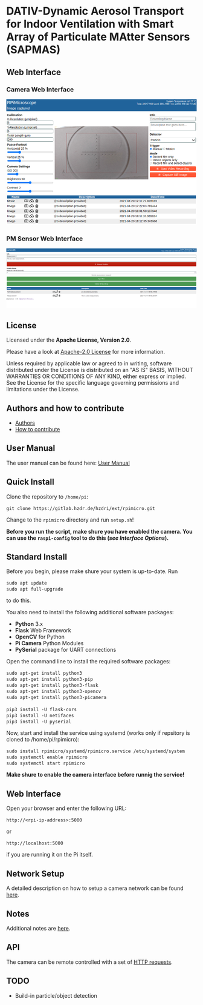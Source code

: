 # DATIV-Dynamic Aerosol Transport for Indoor Ventilation with Smart Array of Particulate MAtter Sensors (SAPMAS)

## Web Interface

### Camera Web Interface

![WebInterface PM Sensor](/doc/web_interface_camera.png)

### PM Sensor Web Interface

![WebInterface Camera](/doc/web_interface_pmsensor.png)

## License

Licensed under the **Apache License, Version 2.0**.

Please have a look at [Apache-2.0 License](LICENSE) for more information.

Unless required by applicable law or agreed to in writing, software
distributed under the License is distributed on an "AS IS" BASIS,
WITHOUT WARRANTIES OR CONDITIONS OF ANY KIND, either express or implied.
See the License for the specific language governing permissions and
limitations under the License.

## Authors and how to contribute

* [Authors](AUTHORS.md)
* [How to contribute](CONTRIBUTING.md)

## User Manual

The user manual can be found here: [User Manual](doc/UserManual.pdf)

## Quick Install

Clone the repository to `/home/pi`:

    git clone https://gitlab.hzdr.de/hzdri/ext/rpimicro.git

Change to the `rpimicro` directory and run `setup.sh`! 

**Before you run the script, make shure you have enabled the camera.
You can use the `raspi-config` tool to do this (*see Interface Options*).**

## Standard Install

Before you begin, please make shure your system is up-to-date.
Run

    sudo apt update
    sudo apt full-upgrade

to do this.

You also need to install the following additional software packages:

* **Python** 3.x
* **Flask** Web Framework
* **OpenCV** for Python
* **Pi Camera** Python Modules
* **PySerial** package for UART connections

Open the command line to install the required software packages:

    sudo apt-get install python3
    sudo apt-get install python3-pip
    sudo apt-get install python3-flask
    sudo apt-get install python3-opencv
    sudo apt-get install python3-picamera

    pip3 install -U flask-cors
    pip3 install -U netifaces
    pip3 install -U pyserial

Now, start and install the service using systemd (works only if repsitory is cloned to /home/pi/rpimicro):

    sudo install rpimicro/systemd/rpimicro.service /etc/systemd/system
    sudo systemctl enable rpimicro
    sudo systemctl start rpimicro

**Make shure to enable the camera interface before runnig the service!**

## Web Interface

Open your browser and enter the following URL:

    http://<rpi-ip-address>:5000

or

    http://localhost:5000

if you are running it on the Pi itself.

## Network Setup

A detailed description on how to setup a camera network can be found [here](doc/NETWORK.md).

## Notes

Additional notes are [here](doc/NOTES.md).

## API

The camera can be remote controlled with a set of [HTTP requests](doc/API.md).

## TODO

* Build-in particle/object detection
